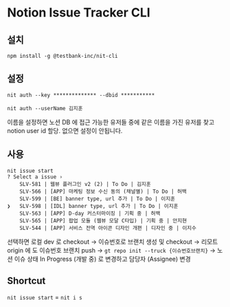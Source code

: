 # Notion Issue Tracker CLI

## 설치

```shell
npm install -g @testbank-inc/nit-cli
```

## 설정

```shell
nit auth --key ************** --dbid ***********
```

```shell
nit auth --userName 김지훈
```

이름을 설정하면 노션 DB 에 접근 가능한 유저들 중에 같은 이름을 가진 유저를 찾고 notion user id 할당.
없으면 설정이 안됩니다.

## 사용

```shell
nit issue start
? Select a issue › 
    SLV-581 | 웹뷰 플러그인 v2 (2) | To Do | 김지훈
    SLV-566 | [APP] 마케팅 정보 수신 동의 (채널별) | To Do | 허백
    SLV-599 | [BE] banner type, url 추가 | To Do | 이지훈
❯   SLV-598 | [IDL] banner type, url 추가 | To Do | 이지훈
    SLV-563 | [APP] D-day 커스터마이징 | 기획 중 | 허백
    SLV-565 | [APP] 팝업 모듈 (웹뷰 모달 C타입) | 기획 중 | 안지현
    SLV-544 | [APP] 서비스 전역 아이콘 디자인 개편 | 디자인 중 | 이지수
```

선택하면
로컬 dev 로 checkout -> 이슈번호로 브랜치 생성 및 checkout -> 리모트 origin 에 도 이슈번호 브랜치 push -> `gt repo init --truck {이슈번호브랜치}` -> 노션
이슈 상태 In Progress (개발 중) 로 변경하고 담당자 (Assignee) 변경

## Shortcut

`nit issue start` = `nit i s`



